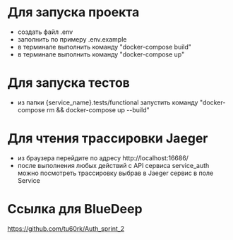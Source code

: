 # Для запуска проекта
- создать файл .env
- заполнить по примеру .env.example
- в терминале выполнить команду "docker-compose build"
- в терминале выполнить команду "docker-compose up"


# Для запуска тестов
- из папки {service_name}.tests/functional запустить команду "docker-compose rm && docker-compose up --build"


# Для чтения трассировки Jaeger
- из браузера перейдите по адресу http://localhost:16686/
- после выполнения любых действий с API сервиса service_auth можно посмотреть трассировку выбрав в Jaeger сервис в поле Service


# Ссылка для BlueDeep
https://github.com/tu60rk/Auth_sprint_2
